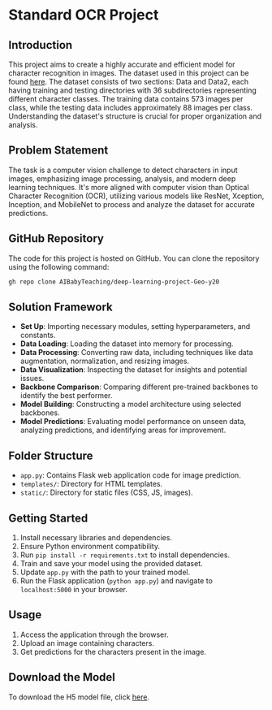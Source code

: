 # Standard OCR Project 

## Introduction

This project aims to create a highly accurate and efficient model for character recognition in images. The dataset used in this project can be found [here](https://www.kaggle.com/datasets/preatcher/standard-ocr-dataset). The dataset consists of two sections: Data and Data2, each having training and testing directories with 36 subdirectories representing different character classes. The training data contains 573 images per class, while the testing data includes approximately 88 images per class. Understanding the dataset's structure is crucial for proper organization and analysis.

## Problem Statement

The task is a computer vision challenge to detect characters in input images, emphasizing image processing, analysis, and modern deep learning techniques. It's more aligned with computer vision than Optical Character Recognition (OCR), utilizing various models like ResNet, Xception, Inception, and MobileNet to process and analyze the dataset for accurate predictions.

## GitHub Repository

The code for this project is hosted on GitHub. You can clone the repository using the following command:

```bash
gh repo clone AIBabyTeaching/deep-learning-project-Geo-y20
```

## Solution Framework

- **Set Up**: Importing necessary modules, setting hyperparameters, and constants.
- **Data Loading**: Loading the dataset into memory for processing.
- **Data Processing**: Converting raw data, including techniques like data augmentation, normalization, and resizing images.
- **Data Visualization**: Inspecting the dataset for insights and potential issues.
- **Backbone Comparison**: Comparing different pre-trained backbones to identify the best performer.
- **Model Building**: Constructing a model architecture using selected backbones.
- **Model Predictions**: Evaluating model performance on unseen data, analyzing predictions, and identifying areas for improvement.

## Folder Structure

- `app.py`: Contains Flask web application code for image prediction.
- `templates/`: Directory for HTML templates.
- `static/`: Directory for static files (CSS, JS, images).

## Getting Started

1. Install necessary libraries and dependencies.
2. Ensure Python environment compatibility.
3. Run `pip install -r requirements.txt` to install dependencies.
4. Train and save your model using the provided dataset.
5. Update `app.py` with the path to your trained model.
6. Run the Flask application (`python app.py`) and navigate to `localhost:5000` in your browser.

## Usage

1. Access the application through the browser.
2. Upload an image containing characters.
3. Get predictions for the characters present in the image.

## Download the Model

To download the H5 model file, click [here](https://drive.google.com/file/d/1RlZ0oqee9UgcBOi5w07dTNKwsJ8nOaD1/view?usp=sharing).



